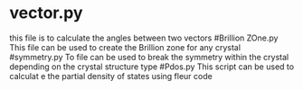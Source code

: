 # vector.py
this file is to calculate  the angles between two vectors
#Brillion ZOne.py
This file can be used to create the Brillion zone for any crystal
#symmetry.py
To file can be used to break the symmetry within the crystal depending on the crystal structure type
#Pdos.py
This script can be used to calculat e the partial density of states using fleur code
